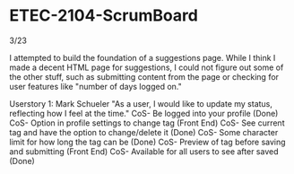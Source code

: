 # ETEC-2104-ScrumBoard
3/23

I attempted to build the foundation of a suggestions page. While I think I made a decent 
HTML page for suggestions, I could not figure out some of the other stuff, such as submitting
content from the page or checking for user features like "number of days logged on."

Userstory 1: Mark Schueler
"As a user, I would like to update my status, reflecting how I feel at the time."
CoS- Be logged into your profile (Done)
CoS- Option in profile settings to change tag (Front End)
CoS- See current tag and have the option to change/delete it (Done)
CoS- Some character limit for how long the tag can be (Done)
CoS- Preview of tag before saving and submitting (Front End)
CoS- Available for all users to see after saved (Done) 
